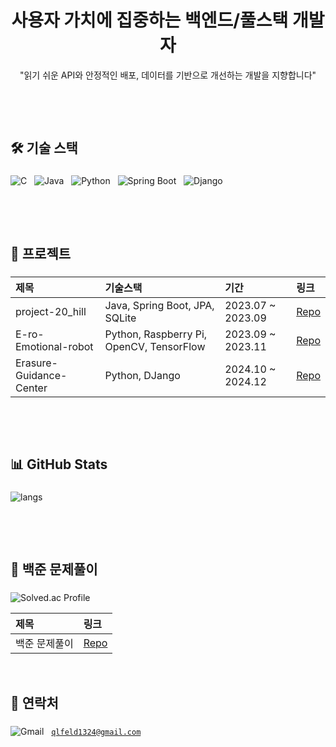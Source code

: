 <div align="center">
  <h1>사용자 가치에 집중하는 백엔드/풀스택 개발자</h1>
  <p>"읽기 쉬운 API와 안정적인 배포, 데이터를 기반으로 개선하는 개발을 지향합니다"</p>
</div>

<p>&nbsp;</p>
<br>

## 🛠 기술 스택

### 
<p>
  <img src="https://img.shields.io/badge/C-00599C?logo=c&logoColor=white" alt="C" />&nbsp;&nbsp;
  <img src="https://img.shields.io/badge/Java-007396?logo=java&logoColor=white" alt="Java" />&nbsp;&nbsp;
  <img src="https://img.shields.io/badge/Python-3776AB?logo=python&logoColor=white" alt="Python" />&nbsp;&nbsp;
  <img src="https://img.shields.io/badge/Spring%20Boot-6DB33F?logo=springboot&logoColor=white" alt="Spring Boot" />&nbsp;&nbsp;
  <img src="https://img.shields.io/badge/Django-092E20?logo=django&logoColor=white" alt="Django" />
</p>

<p>&nbsp;</p>
<p>&nbsp;</p>

## 📌 프로젝트

###
| 제목 | 기술스택 | 기간 | 링크 |
|:--|:--|:--|:--|
| project-20_hill | Java, Spring Boot, JPA, SQLite | 2023.07 ~ 2023.09 | [Repo](https://github.com/qlfeld1230/project-20_hill) |
| E-ro-Emotional-robot | Python, Raspberry Pi, OpenCV, TensorFlow  | 2023.09 ~ 2023.11 | [Repo](https://github.com/your-id/project-b) |
| Erasure-Guidance-Center | Python, DJango | 2024.10 ~ 2024.12 | [Repo](https://github.com/your-id/project-c) |

<p>&nbsp;</p>
<p>&nbsp;</p>

## 📊 GitHub Stats

###
<p align="left">
  <img src="https://github-readme-stats.vercel.app/api/top-langs/?username=qlfeld1230&layout=compact&theme=radical" alt="langs" />
</p>

<p>&nbsp;</p>
<p>&nbsp;</p>

## 📝 백준 문제풀이

###

<p>
  <img src="https://mazassumnida.wtf/api/generate_badge?boj=qlfeld1230" alt="Solved.ac Profile" />

  | 제목 | 링크 |
|:--|:--|
| 백준 문제풀이 | [Repo](https://github.com/qlfeld1230/BOJ_solved) |

</p>

<p>&nbsp;</p>

## 🔗 연락처

###
<p align="left">
    <img src="https://img.shields.io/badge/Gmail-D14836?logo=gmail&logoColor=white" alt="Gmail"/>
  </a>&nbsp;
  <a href="mailto:qlfeld1324@gmail.com"><code>qlfeld1324@gmail.com</code></a>
</p>

<p>&nbsp;</p>
<p>&nbsp;</p>
